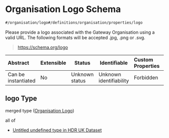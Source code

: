 # Organisation Logo Schema

```txt
#/organisation/logo#/definitions/organisation/properties/logo
```

Please provide a logo associated with the Gateway Organisation using a valid URL. The following formats will be accepted .jpg, .png or .svg.


> <https://schema.org/logo>
>

| Abstract            | Extensible | Status         | Identifiable            | Custom Properties | Additional Properties | Access Restrictions | Defined In                                                                                         |
| :------------------ | ---------- | -------------- | ----------------------- | :---------------- | --------------------- | ------------------- | -------------------------------------------------------------------------------------------------- |
| Can be instantiated | No         | Unknown status | Unknown identifiability | Forbidden         | Allowed               | none                | [dataset.schema.json\*](../../../schema/dataset/latest/dataset.schema.json "open original schema") |

## logo Type

merged type ([Organisation Logo](dataset-definitions-organisation-metadata-properties-organisation-logo.md))

all of

-   [Untitled undefined type in HDR UK Dataset](dataset-definitions-organisation-metadata-properties-organisation-logo-allof-0.md "check type definition")
